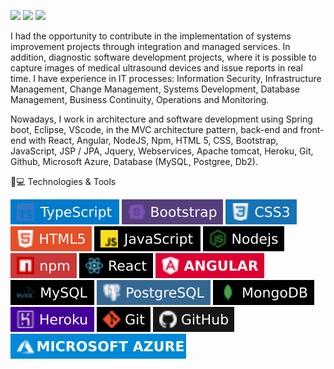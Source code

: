 [<img src="https://img.shields.io/badge/linkedin-%230077B5.svg?&style=for-the-badge&logo=linkedin&logoColor=white" />](https://www.linkedin.com/in/marciobarcellos/)
[<img src = "https://img.shields.io/badge/instagram-%23E4405F.svg?&style=for-the-badge&logo=instagram&logoColor=white">](https://www.instagram.com/marcioambassador.ef)
[<img src = "https://img.shields.io/badge/facebook-%231877F2.svg?&style=for-the-badge&logo=facebook&logoColor=white">](https://www.facebook.com/profile.php?id=100055259366923)

I had the opportunity to contribute in the implementation of systems improvement projects through integration and managed services. In addition, diagnostic software development projects, where it is possible to capture images of medical ultrasound devices and issue reports in real time. I have experience in IT processes: Information Security, Infrastructure Management, Change Management, Systems Development, Database Management, Business Continuity, Operations and Monitoring.

Nowadays, I work in architecture and software development using Spring boot, Eclipse, VScode, in the MVC architecture pattern, back-end and front-end with React, Angular, NodeJS, Npm, HTML 5, CSS, Bootstrap, JavaScript, JSP / JPA, Jquery, Webservices, Apache tomcat, Heroku, Git, Github, Microsoft Azure, Database (MySQL, Postgree, Db2).

🚀💻 Technologies & Tools

<img src = "https://github.com/marciorbarcellos/marciorbarcellos/blob/main/img/TypeScript.svg"> <img src = "https://github.com/marciorbarcellos/marciorbarcellos/blob/main/img/Bootstrap.svg"> <img src = "https://github.com/marciorbarcellos/marciorbarcellos/blob/main/img/CSS3.svg"> <img src = "https://github.com/marciorbarcellos/marciorbarcellos/blob/main/img/HTML5.svg"> <img src = "https://github.com/marciorbarcellos/marciorbarcellos/blob/main/img/JavaScript.svg"> <img src = "https://github.com/marciorbarcellos/marciorbarcellos/blob/main/img/Nodejs.svg"> <img src = "https://github.com/marciorbarcellos/marciorbarcellos/blob/main/img/Npm.svg"> <img src = "https://github.com/marciorbarcellos/marciorbarcellos/blob/main/img/React.svg"> <img src = "https://github.com/marciorbarcellos/marciorbarcellos/blob/main/img/Angular.svg"> <img src = "https://github.com/marciorbarcellos/marciorbarcellos/blob/main/img/MySQL.svg"> <img src = "https://github.com/marciorbarcellos/marciorbarcellos/blob/main/img/PostgreSQL.svg"> <img src = "https://github.com/marciorbarcellos/marciorbarcellos/blob/main/img/MongoDB.svg"> <img src = "https://github.com/marciorbarcellos/marciorbarcellos/blob/main/img/Heroku.svg"> <img src = "https://github.com/marciorbarcellos/marciorbarcellos/blob/main/img/Git.svg"> <img src = "https://github.com/marciorbarcellos/marciorbarcellos/blob/main/img/Github.svg"> <img src = "https://github.com/marciorbarcellos/marciorbarcellos/blob/main/img/Azure.svg">
